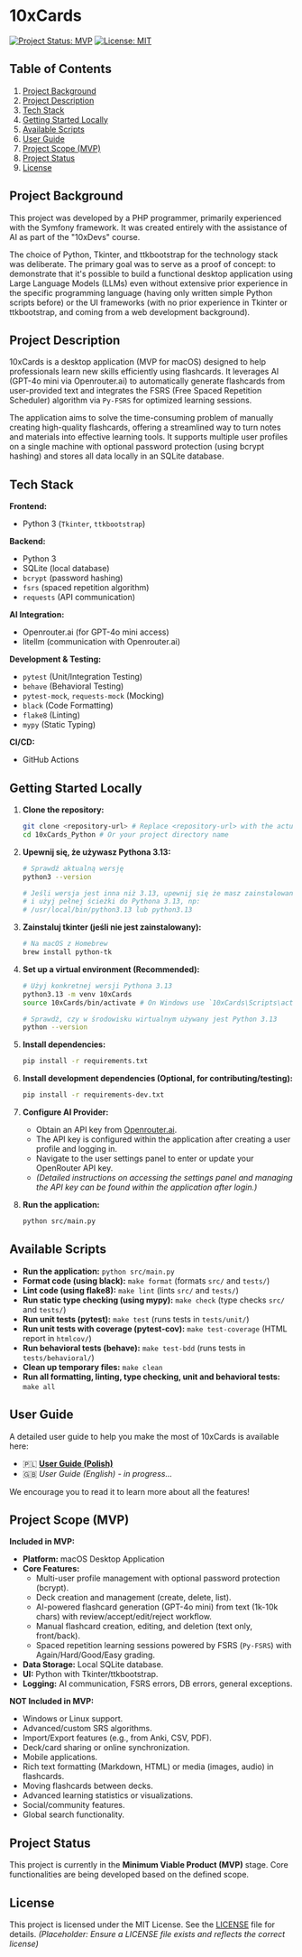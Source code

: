 # 10xCards

[![Project Status: MVP](https://img.shields.io/badge/status-MVP-green)](https://shields.io/) <!-- Placeholder: Update if status changes -->
[![License: MIT](https://img.shields.io/badge/License-MIT-yellow.svg)](https://opensource.org/licenses/MIT) <!-- Placeholder: Update with actual license -->

## Table of Contents

1.  [Project Background](#project-background)
2.  [Project Description](#project-description)
3.  [Tech Stack](#tech-stack)
4.  [Getting Started Locally](#getting-started-locally)
5.  [Available Scripts](#available-scripts)
6.  [User Guide](#user-guide)
7.  [Project Scope (MVP)](#project-scope-mvp)
8.  [Project Status](#project-status)
9.  [License](#license)

## Project Background

This project was developed by a PHP programmer, primarily experienced with the Symfony framework. It was created entirely with the assistance of AI as part of the "10xDevs" course.

The choice of Python, Tkinter, and ttkbootstrap for the technology stack was deliberate. The primary goal was to serve as a proof of concept: to demonstrate that it's possible to build a functional desktop application using Large Language Models (LLMs) even without extensive prior experience in the specific programming language (having only written simple Python scripts before) or the UI frameworks (with no prior experience in Tkinter or ttkbootstrap, and coming from a web development background).

## Project Description

10xCards is a desktop application (MVP for macOS) designed to help professionals learn new skills efficiently using flashcards. It leverages AI (GPT-4o mini via Openrouter.ai) to automatically generate flashcards from user-provided text and integrates the FSRS (Free Spaced Repetition Scheduler) algorithm via `Py-FSRS` for optimized learning sessions.

The application aims to solve the time-consuming problem of manually creating high-quality flashcards, offering a streamlined way to turn notes and materials into effective learning tools. It supports multiple user profiles on a single machine with optional password protection (using bcrypt hashing) and stores all data locally in an SQLite database.

## Tech Stack

**Frontend:**
*   Python 3 (`Tkinter`, `ttkbootstrap`)

**Backend:**
*   Python 3
*   SQLite (local database)
*   `bcrypt` (password hashing)
*   `fsrs` (spaced repetition algorithm)
*   `requests` (API communication)

**AI Integration:**
*   Openrouter.ai (for GPT-4o mini access)
*   litellm (communication with Openrouter.ai)

**Development & Testing:**
*   `pytest` (Unit/Integration Testing)
*   `behave` (Behavioral Testing)
*   `pytest-mock`, `requests-mock` (Mocking)
*   `black` (Code Formatting)
*   `flake8` (Linting)
*   `mypy` (Static Typing)

**CI/CD:**
*   GitHub Actions

## Getting Started Locally

1.  **Clone the repository:**
    ```bash
    git clone <repository-url> # Replace <repository-url> with the actual URL
    cd 10xCards_Python # Or your project directory name
    ```

2.  **Upewnij się, że używasz Pythona 3.13:**
    ```bash
    # Sprawdź aktualną wersję
    python3 --version
    
    # Jeśli wersja jest inna niż 3.13, upewnij się że masz zainstalowaną wersję 3.13
    # i użyj pełnej ścieżki do Pythona 3.13, np:
    # /usr/local/bin/python3.13 lub python3.13
    ```

3.  **Zainstaluj tkinter (jeśli nie jest zainstalowany):**
    ```bash
    # Na macOS z Homebrew
    brew install python-tk
    ```

4.  **Set up a virtual environment (Recommended):**
    ```bash
    # Użyj konkretnej wersji Pythona 3.13
    python3.13 -m venv 10xCards
    source 10xCards/bin/activate # On Windows use `10xCards\Scripts\activate`
    
    # Sprawdź, czy w środowisku wirtualnym używany jest Python 3.13
    python --version
    ```

5.  **Install dependencies:**
    ```bash
    pip install -r requirements.txt
    ```

6.  **Install development dependencies (Optional, for contributing/testing):**
    ```bash
    pip install -r requirements-dev.txt
    ```

7.  **Configure AI Provider:**
    *   Obtain an API key from [Openrouter.ai](https://openrouter.ai/).
    *   The API key is configured within the application after creating a user profile and logging in.
    *   Navigate to the user settings panel to enter or update your OpenRouter API key.
    *   *(Detailed instructions on accessing the settings panel and managing the API key can be found within the application after login.)*

8.  **Run the application:**
    ```bash
    python src/main.py
    ```

## Available Scripts

*   **Run the application:** `python src/main.py`
*   **Format code (using black):** `make format` (formats `src/` and `tests/`)
*   **Lint code (using flake8):** `make lint` (lints `src/` and `tests/`)
*   **Run static type checking (using mypy):** `make check` (type checks `src/` and `tests/`)
*   **Run unit tests (pytest):** `make test` (runs tests in `tests/unit/`)
*   **Run unit tests with coverage (pytest-cov):** `make test-coverage` (HTML report in `htmlcov/`)
*   **Run behavioral tests (behave):** `make test-bdd` (runs tests in `tests/behavioral/`)
*   **Clean up temporary files:** `make clean`
*   **Run all formatting, linting, type checking, unit and behavioral tests:** `make all`

## User Guide

A detailed user guide to help you make the most of 10xCards is available here:

*   🇵🇱 **[User Guide (Polish)](docs/user_guide_pl/index.md)**
*   🇬🇧 *User Guide (English) - in progress...*

We encourage you to read it to learn more about all the features!

## Project Scope (MVP)

**Included in MVP:**

*   **Platform:** macOS Desktop Application
*   **Core Features:**
    *   Multi-user profile management with optional password protection (bcrypt).
    *   Deck creation and management (create, delete, list).
    *   AI-powered flashcard generation (GPT-4o mini) from text (1k-10k chars) with review/accept/edit/reject workflow.
    *   Manual flashcard creation, editing, and deletion (text only, front/back).
    *   Spaced repetition learning sessions powered by FSRS (`Py-FSRS`) with Again/Hard/Good/Easy grading.
*   **Data Storage:** Local SQLite database.
*   **UI:** Python with Tkinter/ttkbootstrap.
*   **Logging:** AI communication, FSRS errors, DB errors, general exceptions.

**NOT Included in MVP:**

*   Windows or Linux support.
*   Advanced/custom SRS algorithms.
*   Import/Export features (e.g., from Anki, CSV, PDF).
*   Deck/card sharing or online synchronization.
*   Mobile applications.
*   Rich text formatting (Markdown, HTML) or media (images, audio) in flashcards.
*   Moving flashcards between decks.
*   Advanced learning statistics or visualizations.
*   Social/community features.
*   Global search functionality.

## Project Status

This project is currently in the **Minimum Viable Product (MVP)** stage. Core functionalities are being developed based on the defined scope.

## License

This project is licensed under the MIT License. See the [LICENSE](LICENSE) file for details. *(Placeholder: Ensure a LICENSE file exists and reflects the correct license)*
